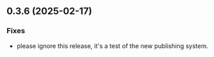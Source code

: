 ## 0.3.6 (2025-02-17)

### Fixes

- please ignore this release, it's a test of the new publishing system.
